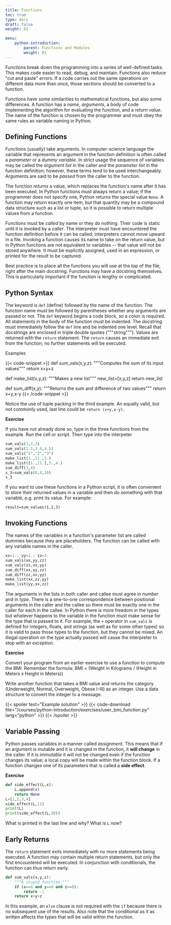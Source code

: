 ```yaml
---
title: Functions
toc: true
type: docs
draft: false
weight: 81

menu:
    python-introduction:
        parent: Functions and Modules
        weight: 81
---
```


Functions break down the programming into a series of well-defined tasks.  This makes code easier to read, debug, and maintain.  Functions also reduce "cut and paste" errors.  If a code carries out the same operations on different data more than once, those sections should be converted to a function.

Functions have some similarities to mathematical functions, but also some differences.  A function has a _name_, _arguments_, a body of code implementing the algorithm for evaluating the function, and a _return value_.  The name of the function is chosen by the programmer and must obey the same rules as variable naming in Python. 

## Defining  Functions

Functions (usually) take arguments.  In computer-science language the variable that represents an argument in the function definition is often called a _parameter_ or a _dummy variable_. In strict usage the sequence of variables may be called the _argument list_ in the caller and the _parameter list_ in the function definition; however, these terms tend to be used interchangeably.  Arguments are said to be _passed_ from the caller to the function.  

The function _returns_ a value, which replaces the function's name after it has been executed.  In Python functions must always return a value; if the programmer does not specify one, Python returns the special value `None`.  A function may return exactly one item, but that quantity may be a compound data structure such as a list or tuple, so it is possible to return multiple values from a function.

Functions must be _called_ by name or they do nothing.  Their code is static until it is invoked by a _caller_.  The interpreter must have encountered the function definition before it can be called; interpreters cannot move upward in a file.  Invoking a function causes its name to take on the return value, but in Python functions are not equivalent to variables -- that value will not be stored anywhere.  It must be explicitly assigned, used in an expression, or printed for the result to be captured.

Best practice is to place all the functions you will use at the top of the file, right after the main docstring.  Functions may have a docstring themselves.  This is particularly important if the function is lengthy or complicated.

## Python Syntax

The keyword is `def` (define) followed by the name of the function.  The function name _must_ be followed by parentheses whether any arguments are passed or not.  The `def` keyword begins a code block, so a colon is required.  All statements in the body of the function must be indented.  The docstring must immediately follow the `def` line and be indented one level.  Recall that docstrings are enclosed in triple double quotes ("""string""").  Values are returned with the `return` statement.  The `return` causes an immediate exit from the function; no further statements will be executed.

Examples 

{{< code-snippet >}}
def sum_vals(x,y,z):
    """Computes the sum of its input values"""
    return x+y+z

def make_list(x,y,z):
    """Makes a new list"""
    new_list=[x,y,z]
    return new_list

def sum_diff(x,y):
    """Returns the sum and difference of two values"""
    return x+y,x-y
{{< /code-snippet >}}

Notice the use of tuple packing in the third example.  An equally valid, but not commonly used, last line could be `return (x+y,x-y)`.

**Exercise**

If you have not already done so, type in the three functions from the example.  Run the cell or script.  Then type into the interpeter

```python
sum_vals(1,2,3)
sum_vals(1.2,3.4,4.5)
sum_vals("1","2","3")
make_list(1.,11.,3.)
make_list([1.,11.],3.,4.)
sum_diff(3,4)
s_3=sum_vals(8,8,10)
s_3
```

If you want to use these functions in a Python script, it is often convenient to store their returned values in a variable and then do something with that variable, e.g. print its value. 
For example:
```
result=sum_values(1,2,3)
````

## Invoking Functions

The names of the variables in a function's parameter list are called dummies because they are placeholders.  The function can be called with any variable names in the caller.

```python
xx=1.; yy=2.; zz=3.
sum_vals(xx,yy,zz)
sum_vals(zz,xx,yy)
sum_diff(xx,yy,zz)
sum_diff(zz,xx,yy)
make_list(xx,zz,yy)
make_list(yy,xx,zz)
```

The arguments in the lists in both caller and callee must agree in _number_ and in _type_.  There is a one-to-one correspondence between positional arguments in the caller and the callee so there must be exactly one in the caller for each in the callee.  In Python there is more freedom in the types but whatever happens to the variable in the function must make sense for the type that is passed to it.  For example, the `+` operator in `sum_vals` is defined for integers, floats, and strings (as well as for some other types) so it is valid to pass those types to the function, but they cannot be mixed.  An illegal operation on the type actually passed will cause the interpreter to stop with an _exception_.  

**Exercise**

Convert your program from an earlier exercise to use a function to compute the BMI.
Remember the formula: 
BMI = (Weight in Kilograms / (Height in Meters x Height in Meters))

Write another function that takes a BMI value and returns the category (Underweight, Normal, Overweight, Obese I-III) as an integer. Use a data structure to convert the integer to a message.

{{< spoiler text="Example solution" >}}
{{< code-download file="/courses/python-introduction/exercises/user_bmi_function.py" lang="python" >}}
{{< /spoiler >}}

## Variable Passing

Python passes variables in a manner called _assignment_. This means that if an argument is mutable and it is changed in the function, it __will change__ in the caller.  If it is _immutable_ it will not be changed even if the function changes its value; a local copy will be made within the function block.  If a function changes one of its parameters that is called a __side effect__.

**Exercise**

```python
def side_effect(L,x):
    L.append(x)
    return None
L=[1,2,3,4]
side_effect(L,11)
print(L)
print(side_effect(L,99))
```

What is printed in the last line and why?  What is `L` now?

## Early Returns

The `return` statement exits immediately with no more statements being executed.  A function may contain multiple return statements, but only the first encountered will be executed.  In conjunction with conditionals, the function can thus return early.

```python
def sum_vals(x,y,z):
    """A stupid function."""
    if (x==0 and y==0 and z==0):
        return -1
    return x+y+z
```
In this example, an `else` clause is not required with the `if` because there is no subsequent use of the results.  Also note that the conditional as it as written affects the types that will be valid within the function.


